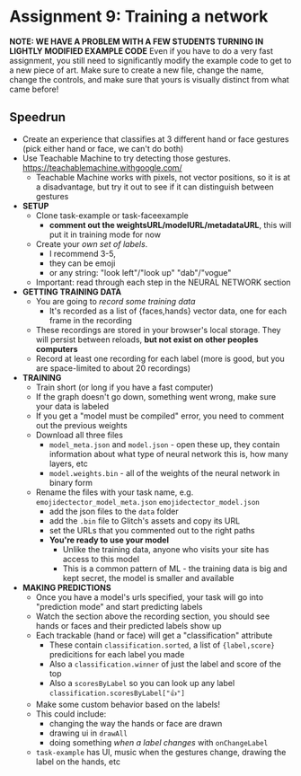 # Assignment 9: Training a network

**NOTE: WE HAVE A PROBLEM WITH A FEW STUDENTS TURNING IN LIGHTLY MODIFIED EXAMPLE CODE**
Even if you have to do a very fast assignment, you still need to significantly modify the example code to get to a new piece of art.  Make sure to create a new file, change the name, change the controls, and make sure that yours is visually distinct from what came before! 


## Speedrun

* Create an experience that classifies at 3 different hand or face gestures (pick either hand or face, we can't do both)
* Use Teachable Machine to try detecting those gestures. https://teachablemachine.withgoogle.com/
  * Teachable Machine works with pixels, not vector positions, so it is at a disadvantage, but try it out to see if it can distinguish between gestures
* **SETUP**
  * Clone task-example or task-faceexample
    * **comment out the weightsURL/modelURL/metadataURL**, this will put it in training mode for now
  * Create your *own set of labels*.  
    * I recommend 3-5, 
    * they can be emoji 
    * or any string: "look left"/"look up" "dab"/"vogue"
  * Important: read through each step in the NEURAL NETWORK section
* **GETTING TRAINING DATA**
  * You are going to *record some training data* 
    * It's recorded as a list of {faces,hands} vector data, one for each frame in the recording
  * These recordings are stored in your browser's local storage. They will persist between reloads, **but not exist on other peoples computers**
  * Record at least one recording for each label (more is good, but you are space-limited to about 20 recordings)
* **TRAINING**
   * Train short (or long if you have a fast computer)
    * If the graph doesn't go down, something went wrong, make sure your data is labeled
    * If you get a "model must be compiled" error, you need to comment out the previous weights
  * Download all three files
    * `model_meta.json` and `model.json` - open these up, they contain information about what type of neural network this is, how many layers, etc
    * `model.weights.bin` - all of the weights of the neural network in binary form
  * Rename the files with your task name, e.g. `emojidectector_model_meta.json` `emojidectector_model.json` 
    * add the json files to the `data` folder
    * add the `.bin` file to Glitch's assets and copy its URL
    * set the URLs that you commented out to the right paths
    * **You're ready to use your model**
      * Unlike the training data, anyone who visits your site has access to this model
      * This is a common pattern of ML - the training data is big and kept secret, the model is smaller and available
* **MAKING PREDICTIONS** 
  * Once you have a model's urls specified, your task will go into "prediction mode" and start predicting labels
  * Watch the section above the recording section, you should see hands or faces and their predicted labels show up
  * Each trackable (hand or face) will get a "classification" attribute
    * These contain `classification.sorted`, a list of  `{label,score}` predicitions for each label you made
    * Also a `classification.winner` of just the label and score of the top
    * Also a `scoresByLabel` so you can look up any label `classification.scoresByLabel["👍"]`
  * Make some custom behavior based on the labels!
  * This could include:
    * changing the way the hands or face are drawn 
    * drawing ui in `drawAll`
    * doing something *when a label changes* with `onChangeLabel`
  * `task-example` has UI, music when the gestures change, drawing the label on the hands, etc
    

